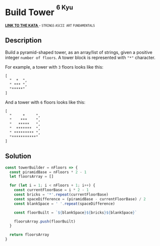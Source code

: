 <h1>Build Tower <sup><sup>6 Kyu</sup></sup></h1>

<sup>
  <a href="https://www.codewars.com/kata/576757b1df89ecf5bd00073b">
    <strong>LINK TO THE KATA</strong>
  </a> - <code>STRINGS</code> <code>ASCII ART</code> <code>FUNDAMENTALS</code>
</sup>

## Description

Build a pyramid-shaped tower, as an array/list of strings, given a positive integer `number of floors`. A tower block is represented with `"*"` character.

For example, a tower with `3` floors looks like this:

```
[
  "  *  ",
  " *** ",
  "*****"
]
```

And a tower with `6` floors looks like this:

```
[
  "     *     ",
  "    ***    ",
  "   *****   ",
  "  *******  ",
  " ********* ",
  "***********"
]
```

## Solution

```javascript
const towerBuilder = nFloors => {
  const piramidBase = nFloors * 2 - 1
  let floorsArray = []

  for (let i = 1; i < nFloors + 1; i++) {
    const currentFloorBase = i * 2 - 1
    const bricks = '*'.repeat(currentFloorBase)
    const spaceDifference = (piramidBase - currentFloorBase) / 2
    const blankSpace = ' '.repeat(spaceDifference)

    const floorBuilt = `${blankSpace}${bricks}${blankSpace}`

    floorsArray.push(floorBuilt)
  }

  return floorsArray
}
```
